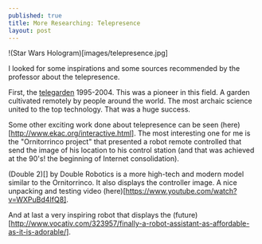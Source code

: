 ```yaml
---
published: true
title: More Researching: Telepresence
layout: post
---
```

!(Star Wars Hologram)[images/telepresence.jpg]

I looked for some inspirations and some sources recommended by the professor about the telepresence.

First, the [telegarden](http://goldberg.berkeley.edu/garden/Ars/) 1995-2004. This was a pioneer in this field. A garden cultivated remotely by people around the world. The most archaic science united to the top technology. That was a huge success.

Some other exciting work done about telepresence can be seen (here)[http://www.ekac.org/interactive.html]. The most interesting one for me is the "Ornitorrinco project" that presented a robot remote controlled that send the image of his location to his control station (and that was achieved at the 90's! the beginning of Internet consolidation).

(Double 2)[] by Double Robotics is a more high-tech and modern model similar to the Ornitorrinco. It also displays the controller image. A nice unpacking and testing video (here)[https://www.youtube.com/watch?v=WXPuBd4IfQ8].

And at last a very inspiring robot that displays the (future)[http://www.vocativ.com/323957/finally-a-robot-assistant-as-affordable-as-it-is-adorable/].